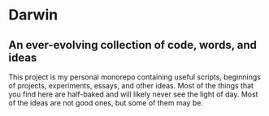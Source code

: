 # Darwin

## An ever-evolving collection of code, words, and ideas

This project is my personal monorepo containing useful scripts, beginnings of
projects, experiments, essays, and other ideas. Most of the things that you
find here are half-baked and will likely never see the light of day. Most of
the ideas are not good ones, but some of them may be.

